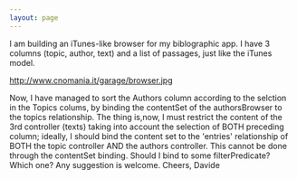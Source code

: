 ```yaml
---
layout: page
---
```




I am building an iTunes-like browser for my biblographic app.
I have 3 columns (topic, author, text) and a list of passages, just like the iTunes model.

http://www.cnomania.it/garage/browser.jpg

Now, I have managed to sort the Authors column according to the selction in the Topics colums, by binding the contentSet of the authorsBrowser to the topics relationship.
The thing is,now, I must restrict the content of the 3rd controller (texts) taking into account the selection of BOTH preceding column; ideally, I should bind the content set to the 'entries' relationship of BOTH the topic controller AND the authors controller. This cannot be done through the contentSet binding.
Should I bind to some filterPredicate? Which one?
Any suggestion is welcome.
Cheers,
Davide
